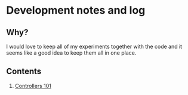Development notes and log
=========================

## Why?

I would love to keep all of my experiments together with the code and it seems like a good idea to keep them all in one place.



## Contents

 1. [Controllers 101](Controllers101.md)